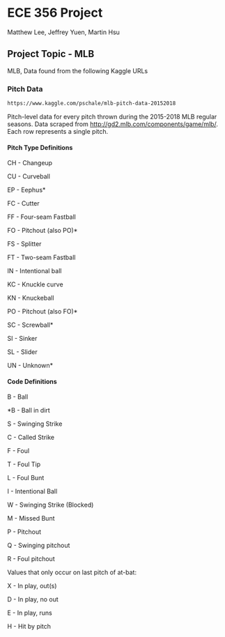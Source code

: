 # ECE 356 Project

Matthew Lee, Jeffrey Yuen, Martin Hsu

## Project Topic - MLB

MLB, Data found from the following Kaggle URLs

### Pitch Data

```bash
https://www.kaggle.com/pschale/mlb-pitch-data-20152018
```

Pitch-level data for every pitch thrown during the 2015-2018 MLB regular seasons. Data scraped from http://gd2.mlb.com/components/game/mlb/. Each row represents a single pitch.

#### Pitch Type Definitions
CH - Changeup

CU - Curveball

EP - Eephus*

FC - Cutter

FF - Four-seam Fastball

FO - Pitchout (also PO)*

FS - Splitter

FT - Two-seam Fastball

IN - Intentional ball

KC - Knuckle curve

KN - Knuckeball

PO - Pitchout (also FO)*

SC - Screwball*

SI - Sinker

SL - Slider

UN - Unknown*

#### Code Definitions 
B - Ball

*B - Ball in dirt

S - Swinging Strike

C - Called Strike

F - Foul

T - Foul Tip

L - Foul Bunt

I - Intentional Ball

W - Swinging Strike (Blocked)

M - Missed Bunt

P - Pitchout

Q - Swinging pitchout

R - Foul pitchout

Values that only occur on last pitch of at-bat:

X - In play, out(s)

D - In play, no out

E - In play, runs

H - Hit by pitch